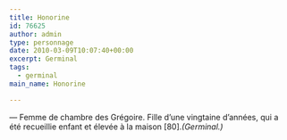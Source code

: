 ```yaml
---
title: Honorine
id: 76625
author: admin
type: personnage
date: 2010-03-09T10:07:40+00:00
excerpt: Germinal
tags:
  - germinal
main_name: Honorine

---
```

— Femme de chambre des Grégoire. Fille d&rsquo;une vingtaine d&rsquo;années, qui a été recueillie enfant et élevée à la maison [80]._(Germinal.)_